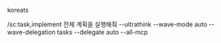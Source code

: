 koreats

/sc:task,implement 전체 계획을 실행해줘 --ultrathink --wave-mode auto --wave-delegation tasks --delegate auto  --all-mcp
